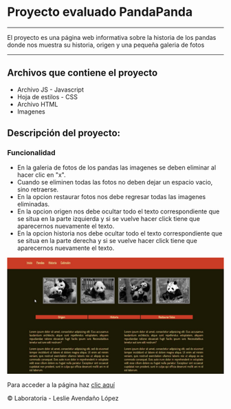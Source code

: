# Proyecto evaluado PandaPanda
***
El proyecto es una página web informativa sobre la historia de los pandas 
donde nos muestra su historia, origen y una pequeña galeria de fotos
***
## Archivos que contiene el proyecto
+ Archivo JS - Javascript
+ Hoja de estilos - CSS
+ Archivo HTML
+ Imagenes

## Descripción del proyecto:
### Funcionalidad
+ En la galeria de fotos de los pandas las imagenes se deben eliminar al hacer clic en "x".
+ Cuando se eliminen todas las fotos no deben dejar un espacio vacio, sino retraerse.
+ En la opcion restaurar fotos nos debe regresar todas las imagenes eliminadas.
+ En la opcion origen nos debe ocultar todo el texto correspondiente que se situa en la parte izquierda y si se vuelve hacer click tiene que aparecernos nuevamente el texto.
+ En la opcion historia nos debe ocultar todo el texto correspondiente que se situa en la parte derecha y si se vuelve hacer click tiene que aparecernos nuevamente el texto.

![Imagen de la pagina](https://github.com/lesashley/PandaPanda/blob/master/assets/images/pagina.jpg)

Para acceder a la página haz [clic aquí](https://lesashley.github.io/PandaPanda/)

&copy; Laboratoria - Leslie Avendaño López
